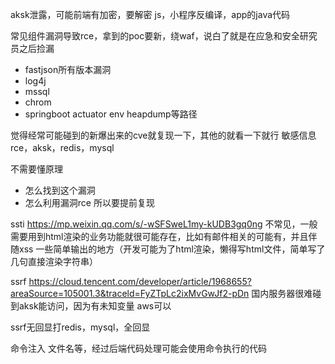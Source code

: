 aksk泄露，可能前端有加密，要解密
js，小程序反编译，app的java代码

常见组件漏洞导致rce，拿到的poc要新，绕waf，说白了就是在应急和安全研究员之后捡漏
- fastjson所有版本漏洞
- log4j
- mssql
- chrom
- springboot actuator env heapdump等路径

觉得经常可能碰到的新爆出来的cve就复现一下，其他的就看一下就行
敏感信息rce，aksk，redis，mysql

不需要懂原理
- 怎么找到这个漏洞
- 怎么利用漏洞rce
所以要提前复现

ssti
https://mp.weixin.qq.com/s/-wSFSweL1my-kUDB3gq0ng
不常见，一般需要用到html渲染的业务功能就很可能存在，比如有邮件相关的可能有，并且伴随xss
一些简单输出的地方（开发可能为了html渲染，懒得写html文件，简单写了几句直接渲染字符串）

ssrf
https://cloud.tencent.com/developer/article/1968655?areaSource=105001.3&traceld=FyZTpLc2ixMvGwJf2-pDn
国内服务器很难碰到aksk能访问，因为有未知变量
aws可以

ssrf无回显打redis，mysql，全回显

命令注入
文件名等，经过后端代码处理可能会使用命令执行的代码 